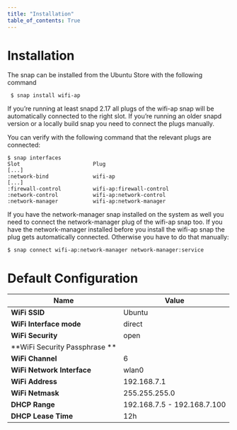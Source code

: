 ```yaml
---
title: "Installation"
table_of_contents: True
---
```


# Installation

The snap can be installed from the Ubuntu Store with the following command

```
 $ snap install wifi-ap
```

If you’re running at least snapd 2.17 all plugs of the wifi-ap snap will be automatically connected to the right slot. If you’re running an older snapd version or a locally build snap you need to connect the plugs manually.

You can verify with the following command that the relevant plugs are connected:

```
$ snap interfaces
Slot                       Plug
[...]
:network-bind              wifi-ap
[...]
:firewall-control          wifi-ap:firewall-control
:network-control           wifi-ap:network-control
:network-manager           wifi-ap:network-manager
```

If you have the network-manager snap installed on the system as well you need to connect the network-manager plug of the wifi-ap snap too. If you have the network-manager installed before you install the wifi-ap snap the plug gets automatically connected. Otherwise you have to do that manually:

```
$ snap connect wifi-ap:network-manager network-manager:service
```

# Default Configuration

| Name | Value |
|------|-------|
| **WiFi SSID** | Ubuntu |
| **WiFi Interface mode** | direct |
| **WiFi Security** | open |
| **WiFi Security Passphrase ** | |
| **WiFi Channel** | 6 |
| **WiFi Network Interface** | wlan0 |
| **WiFi Address** | 192.168.7.1 |
| **WiFi Netmask** | 255.255.255.0 |
| **DHCP Range** | 192.168.7.5 - 192.168.7.100 |
| **DHCP Lease Time** | 12h |
